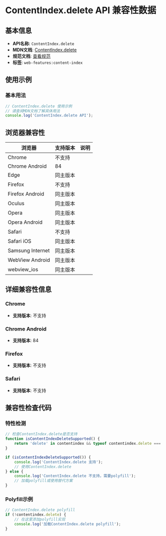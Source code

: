 # ContentIndex.delete API 兼容性数据

## 基本信息

- **API名称**: `ContentIndex.delete`
- **MDN文档**: [ContentIndex.delete](https://developer.mozilla.org/docs/Web/API/ContentIndex/delete)
- **规范文档**: [查看规范](https://wicg.github.io/content-index/spec/#content-index-delete)
- **标签**: `web-features:content-index`

## 使用示例

### 基本用法

```javascript
// ContentIndex.delete 使用示例
// 请查阅MDN文档了解具体用法
console.log('ContentIndex.delete API');
```

## 浏览器兼容性

| 浏览器 | 支持版本 | 说明 |
|--------|----------|------|
| Chrome | 不支持 |  |
| Chrome Android | 84 |  |
| Edge | 同主版本 |  |
| Firefox | 不支持 |  |
| Firefox Android | 同主版本 |  |
| Oculus | 同主版本 |  |
| Opera | 同主版本 |  |
| Opera Android | 同主版本 |  |
| Safari | 不支持 |  |
| Safari iOS | 同主版本 |  |
| Samsung Internet | 同主版本 |  |
| WebView Android | 同主版本 |  |
| webview_ios | 同主版本 |  |

## 详细兼容性信息

### Chrome

- **支持版本**: 不支持

### Chrome Android

- **支持版本**: 84

### Firefox

- **支持版本**: 不支持

### Safari

- **支持版本**: 不支持

## 兼容性检查代码

### 特性检测

```javascript
// 检查ContentIndex.delete是否支持
function isContentIndexDeleteSupported() {
    return 'delete' in contentindex && typeof contentindex.delete === 'function';
}

if (isContentIndexDeleteSupported()) {
    console.log('ContentIndex.delete 支持');
    // 使用ContentIndex.delete
} else {
    console.log('ContentIndex.delete 不支持，需要polyfill');
    // 加载polyfill或使用替代方案
}
```

### Polyfill示例

```javascript
// ContentIndex.delete polyfill
if (!contentindex.delete) {
    // 在这里添加polyfill实现
    console.log('加载ContentIndex.delete polyfill');
}
```

